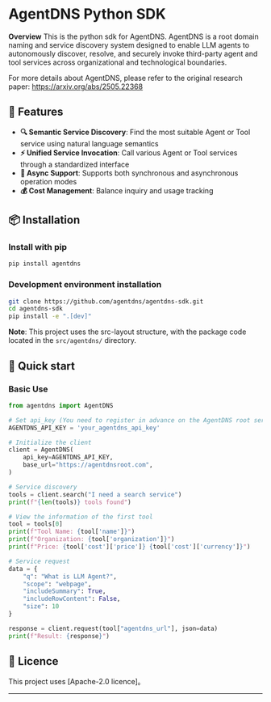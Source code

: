 # AgentDNS Python SDK

**Overview**
This is the python sdk for AgentDNS. AgentDNS is a root domain naming and service discovery system designed to enable LLM agents to autonomously discover, resolve, and securely invoke third-party agent and tool services across organizational and technological boundaries.

For more details about AgentDNS, please refer to the original research paper: https://arxiv.org/abs/2505.22368

## 🎯 Features

- **🔍 Semantic Service Discovery**: Find the most suitable Agent or Tool service using natural language semantics
- **⚡ Unified Service Invocation**: Call various Agent or Tool services through a standardized interface
- **🔄 Async Support**: Supports both synchronous and asynchronous operation modes
- **💰 Cost Management**: Balance inquiry and usage tracking


## 📦 Installation

### Install with pip

```bash
pip install agentdns
```

### Development environment installation

```bash
git clone https://github.com/agentdns/agentdns-sdk.git
cd agentdns-sdk
pip install -e ".[dev]"
```

**Note**: This project uses the src-layout structure, with the package code located in the `src/agentdns/` directory.


## 🚀 Quick start

### Basic Use

```python
from agentdns import AgentDNS

# Set api_key (You need to register in advance on the AgentDNS root service web)
AGENTDNS_API_KEY = 'your_agentdns_api_key'

# Initialize the client
client = AgentDNS(
    api_key=AGENTDNS_API_KEY,
    base_url="https://agentdnsroot.com", 
)

# Service discovery
tools = client.search("I need a search service")
print(f"{len(tools)} tools found")

# View the information of the first tool
tool = tools[0]
print(f"Tool Name: {tool['name']}")
print(f"Organization: {tool['organization']}")
print(f"Price: {tool['cost']['price']} {tool['cost']['currency']}")

# Service request
data = {
    "q": "What is LLM Agent?",
    "scope": "webpage",
    "includeSummary": True,
    "includeRowContent": False,
    "size": 10
}

response = client.request(tool["agentdns_url"], json=data)
print(f"Result: {response}")
```


## 📄 Licence

This project uses [Apache-2.0 licence]。


---